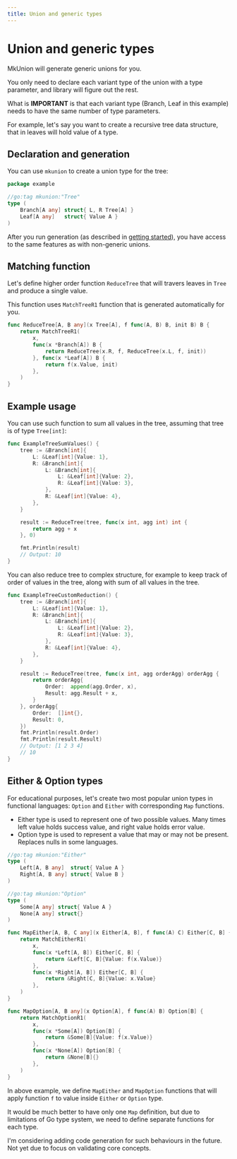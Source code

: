 ```yaml
---
title: Union and generic types
---
```

# Union and generic types
MkUnion will generate generic unions for you.

You only need to declare each variant type of the union with a type parameter,
and library will figure out the rest.

What is **IMPORTANT** is that each variant type (Branch, Leaf in this example) needs to have the same number of type parameters.

For example, let's say you want to create a recursive tree data structure, that in leaves will hold value of `A` type.

## Declaration and generation

You can use `mkunion` to create a union type for the tree:

```go title="example/tree.go"
package example

//go:tag mkunion:"Tree"
type (
	Branch[A any] struct{ L, R Tree[A] }
	Leaf[A any]   struct{ Value A }
)
```

After you run generation (as described in [getting started](../getting_started.md)), 
you have access to the same features as with non-generic unions.

## Matching function

Let's define higher order function `ReduceTree` that will travers leaves in `Tree` and produce a single value.

This function uses `MatchTreeR1` function that is generated automatically for you.

```go title="example/tree.go"
func ReduceTree[A, B any](x Tree[A], f func(A, B) B, init B) B {
	return MatchTreeR1(
		x,
		func(x *Branch[A]) B {
			return ReduceTree(x.R, f, ReduceTree(x.L, f, init))
		}, func(x *Leaf[A]) B {
			return f(x.Value, init)
		},
	)
}
```
## Example usage

You can use such function to sum all values in the tree, assuming that tree is of type `Tree[int]`:

```go title="example/tree_test.go"
func ExampleTreeSumValues() {
	tree := &Branch[int]{
		L: &Leaf[int]{Value: 1},
		R: &Branch[int]{
			L: &Branch[int]{
				L: &Leaf[int]{Value: 2},
				R: &Leaf[int]{Value: 3},
			},
			R: &Leaf[int]{Value: 4},
		},
	}

	result := ReduceTree(tree, func(x int, agg int) int {
		return agg + x
	}, 0)

	fmt.Println(result)
	// Output: 10
}
```

You can also reduce tree to complex structure, for example to keep track of order of values in the tree, along with sum of all values in the tree.

```go title="example/tree_test.go"
func ExampleTreeCustomReduction() {
	tree := &Branch[int]{
		L: &Leaf[int]{Value: 1},
		R: &Branch[int]{
			L: &Branch[int]{
				L: &Leaf[int]{Value: 2},
				R: &Leaf[int]{Value: 3},
			},
			R: &Leaf[int]{Value: 4},
		},
	}

	result := ReduceTree(tree, func(x int, agg orderAgg) orderAgg {
		return orderAgg{
			Order:  append(agg.Order, x),
			Result: agg.Result + x,
		}
	}, orderAgg{
		Order:  []int{},
		Result: 0,
	})
	fmt.Println(result.Order)
	fmt.Println(result.Result)
	// Output: [1 2 3 4]
	// 10
}
```

## Either & Option types

For educational purposes, let's create two most popular union types in functional languages: `Option` and `Either` with corresponding `Map` functions.

- Either type is used to represent one of two possible values. Many times left value holds success value, and right value holds error value.
- Option type is used to represent a value that may or may not be present. Replaces nulls in some languages.

```go title="f/datas.go"
//go:tag mkunion:"Either"
type (
	Left[A, B any]  struct{ Value A }
	Right[A, B any] struct{ Value B }
)

//go:tag mkunion:"Option"
type (
	Some[A any] struct{ Value A }
	None[A any] struct{}
)

func MapEither[A, B, C any](x Either[A, B], f func(A) C) Either[C, B] {
	return MatchEitherR1(
		x,
		func(x *Left[A, B]) Either[C, B] {
			return &Left[C, B]{Value: f(x.Value)}
		},
		func(x *Right[A, B]) Either[C, B] {
			return &Right[C, B]{Value: x.Value}
		},
	)
}

func MapOption[A, B any](x Option[A], f func(A) B) Option[B] {
	return MatchOptionR1(
		x,
		func(x *Some[A]) Option[B] {
			return &Some[B]{Value: f(x.Value)}
		},
		func(x *None[A]) Option[B] {
			return &None[B]{}
		},
	)
}
```

In above example, we define `MapEither` and `MapOption` functions that will apply function `f` to value inside `Either` or `Option` type.

It would be much better to have only one `Map` definition, but due to limitations of Go type system, we need to define separate functions for each type.

I'm considering adding code generation for such behaviours in the future. Not yet due to focus on validating core concepts.

